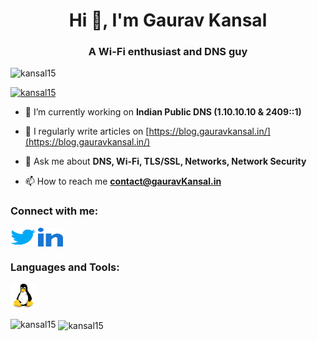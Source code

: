 <h1 align="center">Hi 👋, I'm Gaurav Kansal</h1>
<h3 align="center">A Wi-Fi enthusiast and DNS guy</h3>

<p align="left"> <img src="https://komarev.com/ghpvc/?username=kansal15&label=Profile%20views&color=0e75b6&style=flat" alt="kansal15" /> </p>

<p align="left"> <a href="https://twitter.com/kansal15" target="_blank"><img src="https://img.shields.io/twitter/follow/kansal15?logo=twitter&style=for-the-badge" alt="kansal15" /></a> </p>

- 🔭 I’m currently working on **Indian Public DNS (1.10.10.10 & 2409::1)**

- 📝 I regularly write articles on [https://blog.gauravkansal.in/](https://blog.gauravkansal.in/)

- 💬 Ask me about **DNS, Wi-Fi, TLS/SSL, Networks, Network Security**

- 📫 How to reach me **contact@gauravKansal.in**

<h3 align="left">Connect with me:</h3>
<p align="left">
<a href="https://twitter.com/kansal15" target="_blank"><img align="center" src="images/icons/socialMedia/twitter.svg" alt="kansal15" height="30" width="40" /></a>
<a href="https://linkedin.com/in/gaurav-kansal" target="_blank"><img align="center" src="images/icons/socialMedia/linked-in-alt.svg" alt="gaurav-kansal" height="30" width="40" /></a>
</p>

<h3 align="left">Languages and Tools:</h3>
<p align="left"> <a href="https://www.linux.org/" target="_blank" rel="noreferrer"> <img src="https://raw.githubusercontent.com/devicons/devicon/master/icons/linux/linux-original.svg" alt="linux" width="40" height="40"/> </a> </p>

<p><img align="left" src="https://github-readme-stats.vercel.app/api/top-langs?username=kansal15&show_icons=true&locale=en&layout=compact" alt="kansal15" /></p>

<p>&nbsp;<img align="center" src="https://github-readme-stats.vercel.app/api?username=kansal15&show_icons=true&locale=en" alt="kansal15" /></p>
